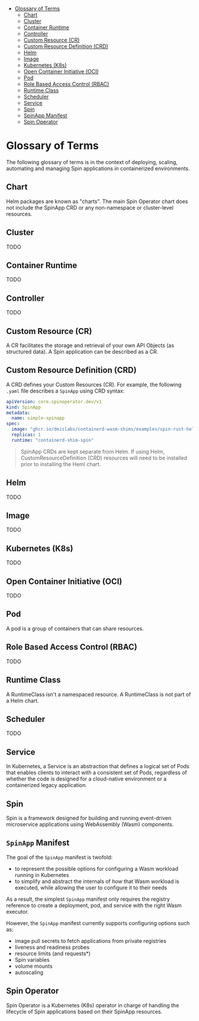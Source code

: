 - [Glossary of Terms](#glossary-of-terms)
  - [Chart](#chart)
  - [Cluster](#cluster)
  - [Container Runtime](#container-runtime)
  - [Controller](#controller)
  - [Custom Resource (CR)](#custom-resource-cr)
  - [Custom Resource Definition (CRD)](#custom-resource-definition-crd)
  - [Helm](#helm)
  - [Image](#image)
  - [Kubernetes (K8s)](#kubernetes-k8s)
  - [Open Container Initiative (OCI)](#open-container-initiative-oci)
  - [Pod](#pod)
  - [Role Based Access Control (RBAC)](#role-based-access-control-rbac)
  - [Runtime Class](#runtime-class)
  - [Scheduler](#scheduler)
  - [Service](#service)
  - [Spin](#spin)
  - [SpinApp Manifest](#spinapp-manifest)
  - [Spin Operator](#spin-operator)

# Glossary of Terms

The following glossary of terms is in the context of deploying, scaling, automating and managing Spin applications in containerized environments.

## Chart

Helm packages are known as "charts". The main Spin Operator chart does not include the SpinApp CRD or any non-namespace or cluster-level resources.

## Cluster

TODO

## Container Runtime

TODO

## Controller

TODO

## Custom Resource (CR)

A CR facilitates the storage and retrieval of your own API Objects (as structured data). A Spin application can be described as a CR.

## Custom Resource Definition (CRD)

A CRD defines your Custom Resources (CR). For example, the following `.yaml` file describes a `SpinApp` using CRD syntax:

```yaml
apiVersion: core.spinoperator.dev/v1
kind: SpinApp
metadata:
  name: simple-spinapp
spec:
  image: "ghcr.io/deislabs/containerd-wasm-shims/examples/spin-rust-hello:v0.10.0"
  replicas: 1
  runtime: "containerd-shim-spin"
```

> SpinApp CRDs are kept separate from Helm. If using Helm, CustomResourceDefinition (CRD) resources will need to be installed prior to installing the Heml chart.

## Helm

TODO

## Image

TODO

## Kubernetes (K8s)

TODO

## Open Container Initiative (OCI)

TODO

## Pod

A pod is a group of containers that can share resources.

## Role Based Access Control (RBAC)

TODO

## Runtime Class

A RuntimeClass isn't a namespaced resource. A RuntimeClass is not part of a Helm chart.

## Scheduler

TODO

## Service

In Kubernetes, a Service is an abstraction that defines a logical set of Pods that enables clients to interact with a consistent set of Pods, regardless of whether the code is designed for a cloud-native environment or a containerized legacy application.

## Spin

Spin is a framework designed for building and running event-driven microservice applications using WebAssembly (Wasm) components.

## `SpinApp` Manifest

The goal of the `SpinApp` manifest is twofold:

- to represent the possible options for configuring a Wasm workload running in Kubernetes
- to simplify and abstract the internals of _how_ that Wasm workload is executed, while
  allowing the user to configure it to their needs

As a result, the simplest `SpinApp` manifest only requires the registry reference to create a deployment, pod, and service with the right Wasm executor.

However, the `SpinApp` manifest currently supports configuring options such as:

- image pull secrets to fetch applications from private registries
- liveness and readiness probes
- resource limits (and requests\*)
- Spin variables
- volume mounts
- autoscaling

## Spin Operator

Spin Operator is a Kubernetes (K8s) operator in charge of handling the lifecycle of Spin applications based on their SpinApp resources.

